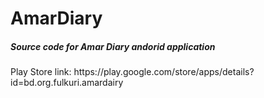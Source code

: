 # AmarDiary
<h5>Source code for Amar Diary andorid application</h5>
<p>Play Store link: https://play.google.com/store/apps/details?id=bd.org.fulkuri.amardairy</p>
